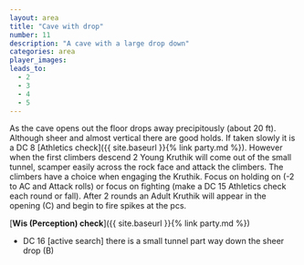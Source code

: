 ```yaml
---
layout: area
title: "Cave with drop"
number: 11
description: "A cave with a large drop down"
categories: area
player_images:
leads_to:
  - 2
  - 3
  - 4
  - 5
---
```


As the cave opens out the floor drops away precipitously (about 20 ft).  Although sheer and almost vertical there are good holds.  If taken slowly it is a DC 8 [Athletics check]({{ site.baseurl }}{% link party.md %}).  However when the first climbers descend 2 Young Kruthik will come out of the small tunnel, scamper easily across the rock face and attack the climbers.  The climbers have a choice when engaging the Kruthik.  Focus on holding on (-2 to AC and Attack rolls) or focus on fighting (make a DC 15 Athletics check each round or fall).  After 2 rounds an Adult Kruthik will appear in the opening (C) and begin to fire spikes at the pcs.

[**Wis (Perception) check**]({{ site.baseurl }}{% link party.md %})
* DC 16 [active search] there is a small tunnel part way down the sheer drop (B)

